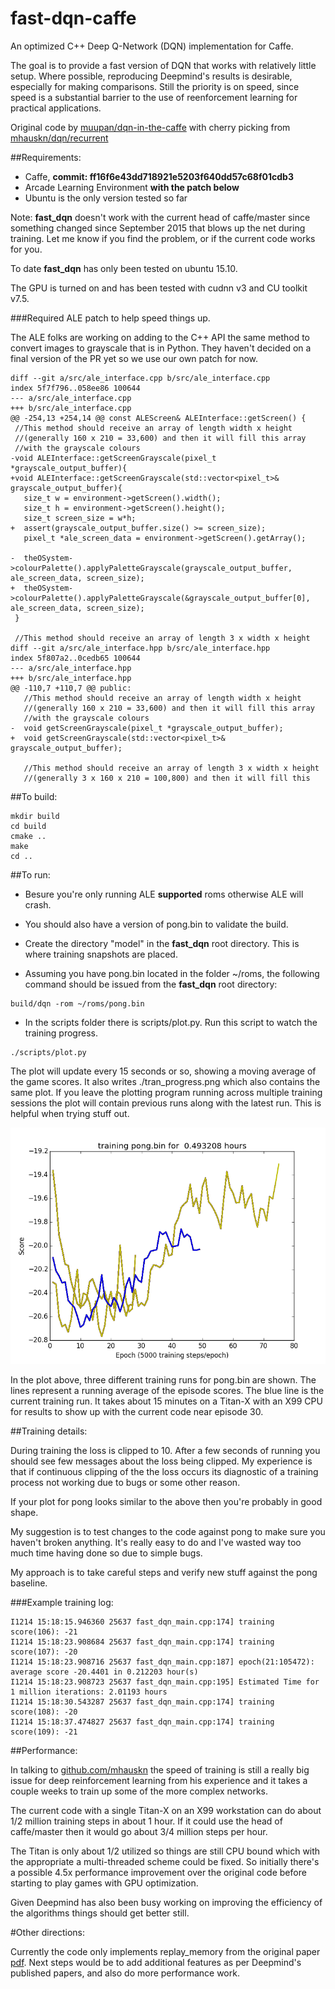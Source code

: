 fast-dqn-caffe
==
An optimized C++ Deep Q-Network (DQN) implementation for Caffe.

The goal is to provide a fast version of DQN that works with relatively little setup.  Where possible, reproducing Deepmind's results is desirable, especially for making comparisons. Still the priority is on speed, since speed is a substantial barrier to the use of reenforcement learning for practical applications.

Original code by [muupan/dqn-in-the-caffe](https://github.com/muupan/dqn-in-the-caffe) with cherry picking from 
[mhauskn/dqn/recurrent](https://github.com/mhauskn/dqn/tree/recurrent)

##Requirements:


- Caffe, **commit: ff16f6e43dd718921e5203f640dd57c68f01cdb3**
- Arcade Learning Environment **with the patch below**
- Ubuntu is the only version tested so far

Note:
**fast_dqn** doesn't work with the current head of caffe/master since
something changed since September 2015 that blows up the net during training.  Let me know if you find the problem, or if the current code works for you.

To date **fast_dqn** has only been tested on ubuntu 15.10.

The GPU is turned on and has been tested with cudnn v3
and CU toolkit v7.5.


###Required ALE patch to help speed things up.

The ALE folks are working on adding to the C++ API the same method to convert images to grayscale that is in Python.  They haven't decided on a final version of the PR yet so we use our own patch for now.

```
diff --git a/src/ale_interface.cpp b/src/ale_interface.cpp
index 5f7f796..058ee86 100644
--- a/src/ale_interface.cpp
+++ b/src/ale_interface.cpp
@@ -254,13 +254,14 @@ const ALEScreen& ALEInterface::getScreen() {
 //This method should receive an array of length width x height
 //(generally 160 x 210 = 33,600) and then it will fill this array
 //with the grayscale colours
-void ALEInterface::getScreenGrayscale(pixel_t *grayscale_output_buffer){
+void ALEInterface::getScreenGrayscale(std::vector<pixel_t>& grayscale_output_buffer){
   size_t w = environment->getScreen().width();
   size_t h = environment->getScreen().height();
   size_t screen_size = w*h;
+  assert(grayscale_output_buffer.size() >= screen_size);
   pixel_t *ale_screen_data = environment->getScreen().getArray();
 
-  theOSystem->colourPalette().applyPaletteGrayscale(grayscale_output_buffer, ale_screen_data, screen_size);
+  theOSystem->colourPalette().applyPaletteGrayscale(&grayscale_output_buffer[0], ale_screen_data, screen_size);
 }
 
 //This method should receive an array of length 3 x width x height
diff --git a/src/ale_interface.hpp b/src/ale_interface.hpp
index 5f807a2..0cedb65 100644
--- a/src/ale_interface.hpp
+++ b/src/ale_interface.hpp
@@ -110,7 +110,7 @@ public:
   //This method should receive an array of length width x height
   //(generally 160 x 210 = 33,600) and then it will fill this array
   //with the grayscale colours
-  void getScreenGrayscale(pixel_t *grayscale_output_buffer);
+  void getScreenGrayscale(std::vector<pixel_t>& grayscale_output_buffer);
 
   //This method should receive an array of length 3 x width x height
   //(generally 3 x 160 x 210 = 100,800) and then it will fill this
```


##To build:
```
mkdir build
cd build
cmake ..
make
cd ..
```


##To run:
- Besure you're only running ALE **supported** roms otherwise ALE will crash.
- You should also have a version of pong.bin to validate the build.

- Create the directory "model" in the **fast_dqn** root directory.  This is where training snapshots are placed.

- Assuming you have pong.bin located
in the folder ~/roms, the following command should be issued from the **fast_dqn** root directory:

```
build/dqn -rom ~/roms/pong.bin
```



- In the scripts folder there is scripts/plot.py.  Run this script to watch the training progress.


```
./scripts/plot.py
```


The plot will update every 15 seconds or so, showing a moving average of the game scores.  It also writes ./tran_progress.png which also contains the
same plot.  If you leave the plotting program running across multiple training sessions the plot will contain previous runs along with the latest run.  This is helpful when trying stuff out.

![plot of training](tran_progress-example.png)

In the plot above, three different training runs for pong.bin are shown.  The lines represent a running average of the episode scores.  The blue line is the current training run.  It takes about 15 minutes on a Titan-X with an X99 CPU for results to show up with the current code near episode 30.

##Training details:

During training the loss is clipped to 10.
After a few seconds of running you should see few messages about
the loss being clipped.  My experience is that if continuous clipping of the the loss occurs its diagnostic of a training process not working due to bugs or some other reason.


If your plot for pong looks similar to the above then you're probably in good shape.

My suggestion is to test changes to the code against pong to make sure
you haven't broken anything.  It's really easy to do and I've wasted
way too much time having done so due to simple bugs.

My approach is to take careful steps and verify new stuff against the pong baseline.

###Example training log:
```
I1214 15:18:15.946360 25637 fast_dqn_main.cpp:174] training score(106): -21
I1214 15:18:23.908684 25637 fast_dqn_main.cpp:174] training score(107): -20
I1214 15:18:23.908716 25637 fast_dqn_main.cpp:187] epoch(21:105472): average score -20.4401 in 0.212203 hour(s)
I1214 15:18:23.908723 25637 fast_dqn_main.cpp:195] Estimated Time for 1 million iterations: 2.01193 hours
I1214 15:18:30.543287 25637 fast_dqn_main.cpp:174] training score(108): -20
I1214 15:18:37.474827 25637 fast_dqn_main.cpp:174] training score(109): -21
```


##Performance:

In talking to [github.com/mhauskn](https://github.com/mhauskn) the speed of training is still a really big issue for deep reinforcement learning from his experience and it takes a couple weeks to train up some of the more complex networks.

The current code with a single Titan-X on an X99 workstation can do 
about 1/2 million training steps in about 1 hour.  If it could use the head 
of caffe/master then it would go about 3/4 million steps per hour.

The Titan is only about 1/2 utilized so things are still CPU bound which
with the appropriate a multi-threaded scheme could be fixed.  So initially there's a possible 4.5x
performance improvement over the original code before starting to play games with GPU optimization.

Given Deepmind has also been busy working on improving the efficiency
of the algorithms things should get better still.


#Other directions:

Currently the code only implements replay_memory from the original paper [pdf](https://www.cs.toronto.edu/~vmnih/docs/dqn.pdf).  Next steps would be to add additional features as per Deepmind's published papers, 
and also do more performance work.

